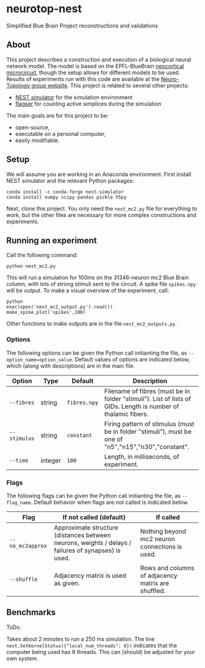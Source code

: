 # neurotop-nest
Simplified Blue Brain Project reconstructions and validations

## About 

This project describes a construction and execution of a biological neural network model. The model is based on the EPFL-BlueBrain <a href="https://bbp.epfl.ch/nmc-portal/downloads">neocortical microcircuit</a>, though the setup allows for different models to be used. Results of experiments run with this code are available at the <a href="https://homepages.abdn.ac.uk/neurotopology/data_portal/nest/">Neuro-Topology group website</a>. This project is related to several other projects:
+ <a href="https://github.com/nest/nest-simulator">NEST simulator</a> for the simulation environment
+ <a href="https://github.com/luetge/flagser">flagser</a> for counting active simplices during the simulation

The main goals are for this project to be:
+ open-source,
+ executable on a personal computer,
+ easily modifiable.

## Setup

We will assume you are working in an Anaconda environment. First install NEST simulator and the relevant Python packages:

	conda install -c conda-forge nest-simulator 
	conda install numpy scipy pandas pickle h5py

Next, clone this project. You only need the `nest_mc2.py` file for everything to work, but the other files are necessary for more complex constructions and experiments.

## Running an experiment

Call the following command:

	python nest_mc2.py

This will run a simulation for 100ms on the 31346-neuron mc2 Blue Brain column, with lots of strong stimuli sent to the circuit. A spike file `spikes.npy` will be output. To make a visual overview of the experiment, call:

	python
	exec(open('next_mc2_output.py').read())
	make_spike_plot('spikes',100)

Other functions to make outputs are in the file `nest_mc2_outputs.py`.


### Options

The following options can be given the Python call initianting the file, as `--option_name=option_value`. Default values of options are indicated below, which (along with descriptions) are in the main file.

| Option              | Type    | Default             | Description                                                                                                   |
| ------------------- | ------- | --------------------| ------------------------------------------------------------------------------------------------------------- |
| `--fibres`          | string  | `fibres.npy`        | Filename of fibres (must be in folder "stimuli"). List of lists of GIDs. Length is number of thalamic fibers. |
| `--stimulus`        | string  | `constant`          | Firing pattern of stimulus (must be in folder "stimuli"), must be one of "n5","n15","n30","constant".         |
| `--time`            | integer | `100`               | Length, in milliseconds, of experiment.                                                                       |


### Flags

The following flags can be given the Python call initianting the file, as `--flag_name`. Default behavior when flags are not called is indicated below.

| Flag              | If not called (default)                                                                             | If called                                            |
| ----------------- | --------------------------------------------------------------------------------------------------- | ---------------------------------------------------- |
| `--no_mc2approx`  | Approximate structure (distances between neurons, weights / delays / failures of synapses) is used. | Nothing beyond mc2 neuron connections is used.       |
| `--shuffle`       | Adjacency matrix is used as given.                                                                  | Rows and columns of adjacency matrix are shuffled.   |


## Benchmarks

ToDo.

Takes about 2 minutes to run a 250 ms simulation. The line `nest.SetKernelStatus({"local_num_threads": 8})` indicates that the computer being used has 8 threads. This can (should) be adjusted for your own system.
